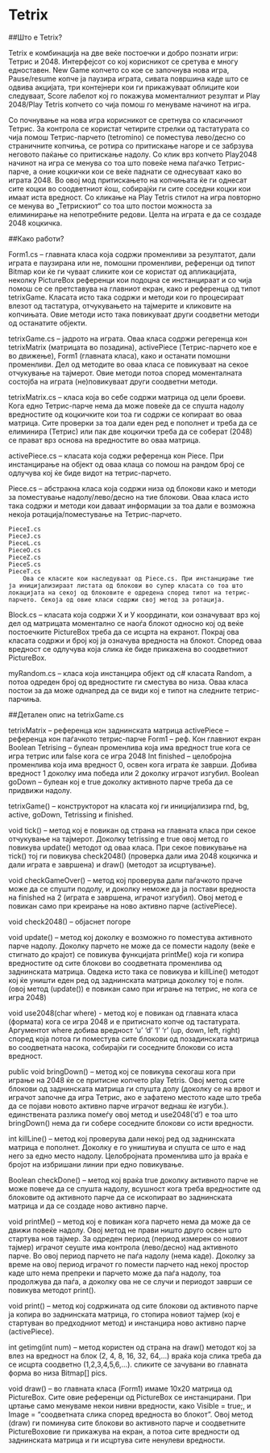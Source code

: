 Tetrix
======

##Што е Tetrix?


Tetrix е комбинација на две веќе постоечки и добро познати игри: Тетрис и 2048. Интерфејсот со кој корисникот се сретува е многу едноставен. New Game копчето со кое се започнува нова игра, Pause/resume копче ја паузира играта, сивата површина каде што се одвива акцијата, три контејнери кои ги прикажуваат облиците кои следуваат, Score лабелот кој го покажува моменталниот резултат и Play 2048/Play Tetris копчето со чија помош го менуваме начинот на игра.
	 
Со почнување на нова игра корисникот се сретнува со класичниот Тетрис. За контрола се користат четирите стрелки од тастатурата со чија помош Тетрис-парчето (tetromino) се поместува лево/десно со страничните копчиња, се ротира со притискање нагоре и се забрзува неговото паќање со притискање надолу. Со клик врз копчето Play2048 начинот на игра се менува со тоа што повеќе нема паѓачко Тетрис-парче, а оние коцкички кои се веќе паднати се однесуваат како во играта 2048. Во овој мод притискањето на копчињата ќе ги однесат сите коцки во соодветниот ќош, собирајќи ги сите соседни коцки кои имаат иста вредност. Со кликање на Play Tetris стилот на игра повторно се менува во „Тетрискиот“ со тоа што постои можноста за елиминирање на непотребните редови.
Целта на играта е да се создаде 2048 коцкичка.


##Како работи?


Form1.cs – главната класа која содржи променливи за резултатот, дали играта е паузирана или не, помошни променливи, референци од типот Bitmap кои ќе ги чуваат сликите кои се користат од апликацијата, неколку PictureBox референци кои подоцна се инстанцираат и со чија помош се се претставува на главниот екран, како и референца од типот tetrixGame. Класата исто така содржи и методи кои го процесираат влезот од тастатура, отчукувањето на тајмерите и кликовите на копчињата. Овие методи исто така повикуваат други соодветни методи од останатите објекти.

tetrixGame.cs – јадрото на играта. Оваа класа содржи регеренца кон tetrixMatrix (матрицата во позадина), activePiece (Тетрис-парчето кое е во движење), Form1 (главната класа), како и останати помошни променливи. Дел од методите во оваа класа се повикуваат на секое отчукување на тајмерот. Овие методи потоа според моменталната состојба на играта (не)повикуваат други соодветни методи. 

tetrixMatrix.cs – класа која во себе содржи матрица од цели броеви. Кога едно Тетрис-парче нема да може повеќе да се спушта надолу вредностите од коцкичките кои тоа ги содржи се копираат во оваа матрица. Сите проверки за тоа дали еден ред е пополнет и треба да се елиминира (Тетрис) или пак две коцкички треба да се соберат (2048) се прават врз основа на вредностите во оваа матрица.

activePiece.cs – класата која соджи референца кон Piece. При инстанцирање на објект од оваа клаца со помош на рандом број се одлучува кој ќе биде видот на тетрис-парчето.

Piece.cs – абстракна класа која содржи низа од блокови како и методи за поместување надолу/лево/десно на тие блокови. Оваа класа исто така содржи и методи кои даваат информации за тоа дали е возможна некоја ротација/поместување на Тетрис-парчето.

	PieceI.cs
	PieceJ.cs
	PieceL.cs
	PieceO.cs
	PieceZ.cs
	PieceS.cs
	PieceT.cs
		Ова се класите кои наследуваат од Piece.cs. При инстанцирање тие ја иницијализираат листата од блокови во супер класата со тоа што локацијата на секој од блоковите е одредена според типот на тетрис-парчето. Секоја од овие класи содржи свој метод за ротација.

Block.cs – класата која содржи Х и У координати, кои означуваат врз кој дел од матрицата моментално се наоѓа блокот односно кој од веќе постоечките PictureBox треба да се исцрта на екранот. Покрај ова класата содржи и број кој ја означува вредноста на блокот. Според оваа вредност се одлучува која слика ќе биде прикажена во соодветниот PictureBox. 

myRandom.cs – класа која инстанцира објект од c# класата Random, а потоа одреден број од вредностите ги сместува во низа. Оваа класа постои за да може однапред да се види кој е типот на следните тетрис-парчиња.


##Детален опис на tetrixGame.cs

	
tetrixMatrix – референца кон заднинската матрица
activePiece – референца кон паѓачкото тетрис-парче
Form1 – реф. Кон главниот екран
Boolean Tetrising – булеан променлива која има вредност true кога се игра тетрис или false кога се игра 2048
Int finished – целобројна променлива која има вредност 0, освен кога играта ќе заврши. Добива вредност 1 доколку има победа или 2 доколку играчот изгубил.
Boolean goDown – булеан кој е true доколку активното парче треба да се придвижи надолу.

tetrixGame() – конструкторот на класата кој ги иницијализира rnd, bg, active, goDown, Tetrissing и finished.

void tick() – метод кој е повикан од страна на главната класа при секое отчукување на тајмерот. Доколку tetrissing е true  овој метод го повикува update() методот од оваа класа. При секое повикување на тick() тој ги повикува check2048() (проверка дали има 2048 коцкичка и дали играта е завршена) и draw() (методот за исцртување).

void checkGameOver() – метод кој проверува дали паѓачкото праче може да се спушти подолу, и доколку неможе да ја постави вредноста на finished на 2 (играта е завршена, играчот изгубил). Овој метод е повикан само при креирање на ново активно парче (activePiece).

void check2048() – објаснет погоре

void update() – метод кој доколку е возможно го поместува активното парче надолу. Доколку парчето не може да се помести надолу (веќе е стигнато до крајот) се повикува функцијата printMe() која ги копира вредностите од сите блокови во соодветната променлива од заднинската матрица. Овдека исто така се повикува и killLine() методот кој ќе уништи еден ред од заднинската матрица доколку тој е полн. (овој метод (update()) е повикан само при играње на тетрис, не кога се игра 2048)

void use2048(char where)  - метод кој е повикан од главната класа (формата) кога се игра 2048 и е притиснато копче од тастатурата. Аргументот where добива вредност ‘u’ ‘d’ ‘l’ ‘r’ (up, down, left, right) според која потоа ги поместува сите блокови од позадинската матрица во соодветната насока, собирајќи ги соседните блокови со иста вредност.

public void bringDown() – метод кој се повикува секогаш кога при играње на 2048 ќе се притисне копчето play Tetris. Овој метод сите блокови од заднинската матрица ги спушта долу (доколку се на врвот и играчот започне да игра Тетрис, ако е зафатено местото каде што треба да се појави новото активно парче играчот веднаш ќе изгуби.). единствената разлика помеѓу овој метод и use2048(‘d’) е тоа што bringDown() нема да ги собере соседните блокови со исти вредности.

int killLine() – метод кој проверува дали некој ред од заднинската матрица е пополнет. Доколку е го уништиува и спушта се што е над него за едно место надолу. Целобројната променлива што ја враќа е бројот на избришани линии при едно повикување.

Boolean checkDone() – метод кој враќа true доколку активното парче не може повече да се спушта надолу, всушност кога треба вредностите од блоковите од активното парче да се ископираат во заднинската матрица и да се создаде ново активно парче.

void printMe() – метод кој е повикан кога парчето нема да може да се движи повеќе надолу. Овој метод не прави ништо друго освен што стартува нов тајмер. За одреден период (период измерен со новиот тајмер) играчот сеуште има контрола (лево/десно) над активното парче. Во овој период парчето не паѓа надолу (нема каде). Доколку за време на овој период играчот го помести парчето над некој простор каде што нема препреки и парчето може да паѓа надолу, тоа продолжува да паѓа, а доколку ова не се случи и периодот заврши се повикува методот print().

void print() – метод кој содржината од сите блокови од активното парче ја копира во заднинската матрица, го стопира новиот тајмер (кој е стартуван во предходниот метод) и инстанцира ново активно парче (activePiece).

int getimg(int num) – метод користен од страна на draw() методот кој за влез на вредност на блок (2, 4, 8, 16, 32, 64,...) враќа која слика треба да се исцрта соодветно (1,2,3,4,5,6,...). сликите се зачувани во главната форма во низа Bitmap[] pics.

void draw() – во главната класа (Form1) имаме 10х20 матрица од PictureBox. Сите овие референци од PictureBox се инстанцирани. При цртање само менуваме некои нивни вредности, како Visible = true;,  и Image = “соодветната слика според вредноста во блокот”. Овој метод (draw) ги поминува сите блокови во активното парче и соодветните PictureBoxовие ги прикажува на екран, а потоа сите вредности од заднинската матрица и ги исцртува сите ненулеви вредности.


